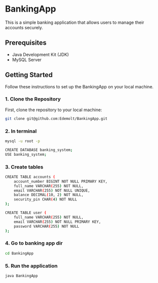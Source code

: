 # BankingApp

This is a simple banking application that allows users to manage their accounts securely.

## Prerequisites

- Java Development Kit (JDK)
- MySQL Server

## Getting Started

Follow these instructions to set up the BankingApp on your local machine.

### 1. Clone the Repository

First, clone the repository to your local machine:

```bash
git clone git@github.com:Edemolt/BankingApp.git
```
### 2. In terminal 

```bash
mysql -u root -p
```

```bash
CREATE DATABASE banking_system;
USE banking_system;
```

### 3. Create tables

```bash
CREATE TABLE accounts (
    account_number BIGINT NOT NULL PRIMARY KEY,
    full_name VARCHAR(255) NOT NULL,
    email VARCHAR(255) NOT NULL UNIQUE,
    balance DECIMAL(10, 2) NOT NULL,
    security_pin CHAR(4) NOT NULL
);
```

```bash
CREATE TABLE user (
    full_name VARCHAR(255) NOT NULL,
    email VARCHAR(255) NOT NULL PRIMARY KEY,
    password VARCHAR(255) NOT NULL
);
```

### 4. Go to banking app dir
```bash
cd BankingApp
```

### 5. Run the application
```bash 
java BankingApp
```



